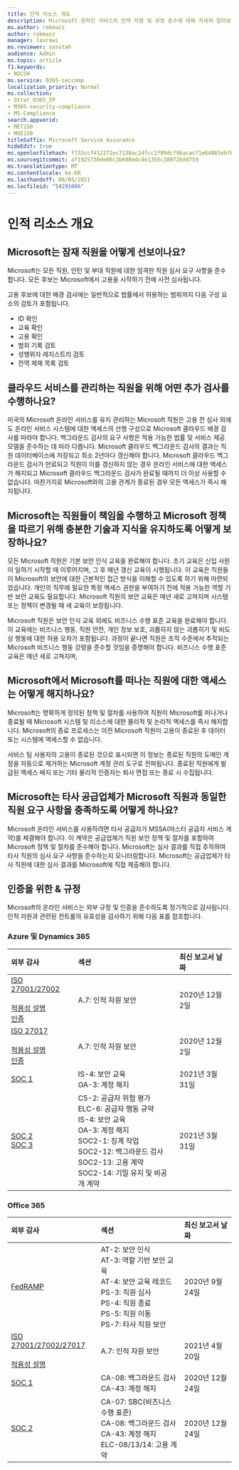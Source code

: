 ```yaml
---
title: 인적 리소스 개요
description: Microsoft 온라인 서비스의 인적 자원 및 규정 준수에 대해 자세히 알아보습니다.
ms.author: robmazz
author: robmazz
manager: laurawi
ms.reviewer: sosstah
audience: Admin
ms.topic: article
f1.keywords:
- NOCSH
ms.service: O365-seccomp
localization_priority: Normal
ms.collection:
- Strat_O365_IP
- M365-security-compliance
- MS-Compliance
search.appverid:
- MET150
- MOE150
titleSuffix: Microsoft Service Assurance
hideEdit: true
ms.openlocfilehash: f732ccf412272ec7138ac24fcc1f89dcf9bacacf1e64865ebfb9ba4e9dc6daf8
ms.sourcegitcommit: af1925730de60c3b698edc4e1355c38972bdd759
ms.translationtype: MT
ms.contentlocale: ko-KR
ms.lasthandoff: 08/05/2021
ms.locfileid: "54291006"
---
```

# <a name="human-resources-overview"></a>인적 리소스 개요

## <a name="how-does-microsoft-screen-prospective-employees"></a>Microsoft는 잠재 직원을 어떻게 선보이나요?

Microsoft는 모든 직원, 인턴 및 부대 직원에 대한 엄격한 직원 심사 요구 사항을 준수합니다. 모든 후보는 Microsoft에서 고용을 시작하기 전에 사전 심사됩니다.

고용 후보에 대한 배경 검사에는 일반적으로 법률에서 허용하는 범위까지 다음 구성 요소의 검토가 포함됩니다.

- ID 확인
- 교육 확인
- 고용 확인
- 범죄 기록 검토
- 성행위자 레지스트리 검토
- 전역 제재 목록 검토

## <a name="what-additional-checks-are-performed-for-employees-that-manage-cloud-services"></a>클라우드 서비스를 관리하는 직원을 위해 어떤 추가 검사를 수행하나요?

미국의 Microsoft 온라인 서비스를 유지 관리하는 Microsoft 직원은 고용 전 심사 외에도 온라인 서비스 시스템에 대한 액세스의 선행 구성으로 Microsoft 클라우드 배경 검사를 따라야 합니다. 백그라운드 검사의 요구 사항은 적용 가능한 법률 및 서비스 제공 모델을 준수하는 데 따라 다릅니다. Microsoft 클라우드 백그라운드 검사의 결과는 직원 데이터베이스에 저장되고 최소 2년마다 갱신해야 합니다. Microsoft 클라우드 백그라운드 검사가 만료되고 직원이 이를 갱신하지 않는 경우 온라인 서비스에 대한 액세스가 해지되고 Microsoft 클라우드 백그라운드 검사가 완료될 때까지 더 이상 사용할 수 없습니다. 마찬가지로 Microsoft와의 고용 관계가 종료된 경우 모든 액세스가 즉시 해지됩니다.

## <a name="how-does-microsoft-ensure-employees-maintain-sufficient-skills-and-knowledge-to-perform-their-responsibilities-and-follow-microsoft-policies"></a>Microsoft는 직원들이 책임을 수행하고 Microsoft 정책을 따르기 위해 충분한 기술과 지식을 유지하도록 어떻게 보장하나요?

모든 Microsoft 직원은 기본 보안 인식 교육을 완료해야 합니다. 초기 교육은 신입 사원이 일하기 시작할 때 이루어지며, 그 후 매년 갱신 교육이 시행됩니다. 이 교육은 직원들이 Microsoft의 보안에 대한 근본적인 접근 방식을 이해할 수 있도록 하기 위해 마련되었습니다. 개인의 직무에 필요한 특정 액세스 권한을 부여하기 전에 적용 가능한 역할 기반 보안 교육도 필요합니다. Microsoft 직원의 보안 교육은 매년 새로 고쳐지며 시스템 또는 정책이 변경될 때 새 교육이 보장됩니다.

Microsoft 직원은 보안 인식 교육 외에도 비즈니스 수행 표준 교육을 완료해야 합니다. 이 교육에는 비즈니스 행동, 직원 안전, 개인 정보 보호, 괴롭히지 않는 괴롭히기 및 비도상 행동에 대한 허용 오차가 포함됩니다. 과정이 끝나면 직원은 조직 수준에서 추적되는 Microsoft 비즈니스 행동 강령을 준수할 것임을 증명해야 합니다. 비즈니스 수행 표준 교육은 매년 새로 고쳐지며,

## <a name="how-does-microsoft-revoke-access-for-employees-who-leave-microsoft"></a>Microsoft에서 Microsoft를 떠나는 직원에 대한 액세스는 어떻게 해지하나요?

Microsoft는 명확하게 정의된 정책 및 절차를 사용하여 직원이 Microsoft를 떠나거나 종료될 때 Microsoft 시스템 및 리소스에 대한 물리적 및 논리적 액세스를 즉시 해지합니다. Microsoft의 종료 프로세스는 이전 Microsoft 직원이 고용이 종료된 후 데이터 또는 시스템에 액세스할 수 없습니다.

서비스 팀 사용자의 고용이 종료된 것으로 표시되면 이 정보는 종료된 직원의 도메인 계정을 자동으로 제거하는 Microsoft 계정 관리 도구로 전파됩니다. 종료된 직원에게 발급된 액세스 배지 또는 기타 물리적 인증자는 퇴사 면접 또는 종료 시 수집됩니다.

## <a name="how-does-microsoft-ensure-third-party-suppliers-meet-the-same-personnel-requirements-as-microsoft-employees"></a>Microsoft는 타사 공급업체가 Microsoft 직원과 동일한 직원 요구 사항을 충족하도록 어떻게 하나요?

Microsoft 온라인 서비스를 사용하려면 타사 공급자가 MSSA(마스터 공급자 서비스 계약)를 체결해야 합니다. 이 계약은 공급업체가 직원 보안 정책 및 절차를 포함하여 Microsoft 정책 및 절차를 준수해야 합니다. Microsoft는 심사 결과를 직접 추적하여 타사 직원의 심사 요구 사항을 준수하는지 모니터링합니다. Microsoft는 공급업체가 타사 직원에 대한 심사 결과를 Microsoft에 직접 제출해야 합니다.

## <a name="related-external-regulations--certifications"></a>인증을 위한 & 규정

Microsoft의 온라인 서비스는 외부 규정 및 인증을 준수하도록 정기적으로 감사됩니다. 인적 자원과 관련된 컨트롤의 유효성을 검사하기 위해 다음 표를 참조합니다.

### <a name="azure-and-dynamics-365"></a>Azure 및 Dynamics 365

| **외부 감사** | **섹션** | **최신 보고서 날짜** |
|:--------------------|:------------|:-----------------------|  
| [ISO 27001/27002](https://servicetrust.microsoft.com/ViewPage/MSComplianceGuideV3?command=Download&downloadType=Document&downloadId=e9116047-f327-430c-a83f-166b7e561ad6&tab=7027ead0-3d6b-11e9-b9e1-290b1eb4cdeb&docTab=7027ead0-3d6b-11e9-b9e1-290b1eb4cdeb_ISO_Reports) <br><br> [적용성 설명](https://servicetrust.microsoft.com/ViewPage/MSComplianceGuideV3?command=Download&downloadType=Document&downloadId=00af6c3e-7f3e-4e0d-8b0e-79f45ef2cef1&tab=7027ead0-3d6b-11e9-b9e1-290b1eb4cdeb&docTab=7027ead0-3d6b-11e9-b9e1-290b1eb4cdeb_ISO_Reports) <br> [인증](https://servicetrust.microsoft.com/ViewPage/MSComplianceGuideV3?command=Download&downloadType=Document&downloadId=d7af5304-3a31-40e6-9abb-e26352305d41&tab=7027ead0-3d6b-11e9-b9e1-290b1eb4cdeb&docTab=7027ead0-3d6b-11e9-b9e1-290b1eb4cdeb_ISO_Reports) | A.7: 인적 자원 보안 | 2020년 12월 2일 |
| [ISO 27017](https://servicetrust.microsoft.com/ViewPage/MSComplianceGuideV3?command=Download&downloadType=Document&downloadId=e9116047-f327-430c-a83f-166b7e561ad6&tab=7027ead0-3d6b-11e9-b9e1-290b1eb4cdeb&docTab=7027ead0-3d6b-11e9-b9e1-290b1eb4cdeb_ISO_Reports) <br><br> [적용성 설명](https://servicetrust.microsoft.com/ViewPage/MSComplianceGuideV3?command=Download&downloadType=Document&downloadId=a3bca0ac-867d-4204-b66b-13665f5f1e8d&tab=7027ead0-3d6b-11e9-b9e1-290b1eb4cdeb&docTab=7027ead0-3d6b-11e9-b9e1-290b1eb4cdeb_ISO_Reports) <br> [인증](https://servicetrust.microsoft.com/ViewPage/MSComplianceGuideV3?command=Download&downloadType=Document&downloadId=25718a8a-f34d-41e1-a95a-c49246508787&tab=7027ead0-3d6b-11e9-b9e1-290b1eb4cdeb&docTab=7027ead0-3d6b-11e9-b9e1-290b1eb4cdeb_ISO_Reports) | A.7: 인적 자원 보안 | 2020년 12월 2일 |
| [SOC 1](https://servicetrust.microsoft.com/ViewPage/MSComplianceGuideV3?command=Download&downloadType=Document&downloadId=b8721ebd-af20-42fe-b22f-8332b0a19517&tab=7027ead0-3d6b-11e9-b9e1-290b1eb4cdeb&docTab=7027ead0-3d6b-11e9-b9e1-290b1eb4cdeb_SOC_%2F_SSAE_16_Reports) | IS-4: 보안 교육 <br> OA-3: 계정 해지 | 2021년 3월 31일 |
| [SOC 2](https://servicetrust.microsoft.com/ViewPage/MSComplianceGuideV3?command=Download&downloadType=Document&downloadId=234a0f57-83c1-4afc-a586-a0e7a59592f7&tab=7027ead0-3d6b-11e9-b9e1-290b1eb4cdeb&docTab=7027ead0-3d6b-11e9-b9e1-290b1eb4cdeb_SOC_%2F_SSAE_16_Reports) <br> [SOC 3](https://servicetrust.microsoft.com/ViewPage/MSComplianceGuideV3?command=Download&downloadType=Document&downloadId=75c8cbf6-e456-473c-a05e-34fea888ec2a&tab=7027ead0-3d6b-11e9-b9e1-290b1eb4cdeb&docTab=7027ead0-3d6b-11e9-b9e1-290b1eb4cdeb_SOC_%2F_SSAE_16_Reports) | C5-2: 공급자 위험 평가 <br> ELC-6: 공급자 행동 규약 <br> IS-4: 보안 교육 <br> OA-3: 계정 해지 <br> SOC2-1: 징계 작업 <br> SOC2-12: 백그라운드 검사 <br> SOC2-13: 고용 계약 <br> SOC2-14: 기밀 유지 및 비공개 계약 | 2021년 3월 31일 |

### <a name="office-365"></a>Office 365

| **외부 감사** | **섹션** | **최신 보고서 날짜** |
|:--------------------|:------------|:-----------------------|  
| [FedRAMP](https://compliance.microsoft.com/compliancemanager) | AT-2: 보안 인식 <br> AT-3: 역할 기반 보안 교육 <br> AT-4: 보안 교육 레코드 <br> PS-3: 직원 심사 <br> PS-4: 직원 종료 <br> PS-5: 직원 이동 <br> PS-7: 타사 직원 보안 | 2020년 9월 24일 |
| [ISO 27001/27002/27017](https://servicetrust.microsoft.com/ViewPage/MSComplianceGuideV3?command=Download&downloadType=Document&downloadId=8d625374-4f2d-49f8-9d37-a4281ba98222&tab=7027ead0-3d6b-11e9-b9e1-290b1eb4cdeb&docTab=7027ead0-3d6b-11e9-b9e1-290b1eb4cdeb_ISO_Reports) <br><br> [적용성 설명](https://servicetrust.microsoft.com/ViewPage/MSComplianceGuideV3?command=Download&downloadType=Document&downloadId=c0df4ce8-c77e-4183-84eb-c8688470d8b1&tab=7027ead0-3d6b-11e9-b9e1-290b1eb4cdeb&docTab=7027ead0-3d6b-11e9-b9e1-290b1eb4cdeb_ISO_Reports) | A.7: 인적 자원 보안 | 2021년 4월 20일 |
| [SOC 1](https://servicetrust.microsoft.com/ViewPage/MSComplianceGuideV3?command=Download&downloadType=Document&downloadId=90df3f9c-3aaf-4dbf-99d0-ca9f2991721b&tab=7027ead0-3d6b-11e9-b9e1-290b1eb4cdeb&docTab=7027ead0-3d6b-11e9-b9e1-290b1eb4cdeb_SOC_%2F_SSAE_16_Reports) | CA-08: 백그라운드 검사 <br> CA-43: 계정 해지 | 2020년 12월 24일 |
| [SOC 2](https://servicetrust.microsoft.com/ViewPage/MSComplianceGuideV3?command=Download&downloadType=Document&downloadId=a73c1738-7892-42b7-acd3-87b6371c53f6&tab=7027ead0-3d6b-11e9-b9e1-290b1eb4cdeb&docTab=7027ead0-3d6b-11e9-b9e1-290b1eb4cdeb_SOC_%2F_SSAE_16_Reports) | CA-07: SBC(비즈니스 수행 표준) <br> CA-08: 백그라운드 검사 <br> CA-43: 계정 해지 <br> ELC-08/13/14: 고용 계약 | 2020년 12월 24일 |
